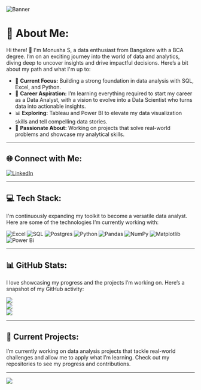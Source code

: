 ![Banner](https://via.placeholder.com/1200x300?text=Welcome+to+My+GitHub+Profile) <!-- Replace with your actual banner image link -->

# 💫 About Me:
Hi there! 👋 I'm Monusha S, a data enthusiast from Bangalore with a BCA degree. I’m on an exciting journey into the world of data and analytics, diving deep to uncover insights and drive impactful decisions. Here’s a bit about my path and what I'm up to:

- 🎯 **Current Focus:** Building a strong foundation in data analysis with SQL, Excel, and Python.
- 🚀 **Career Aspiration:** I’m learning everything required to start my career as a Data Analyst, with a vision to evolve into a Data Scientist who turns data into actionable insights.
- 📊 **Exploring:** Tableau and Power BI to elevate my data visualization skills and tell compelling data stories.
- 🌱 **Passionate About:** Working on projects that solve real-world problems and showcase my analytical skills.

---

## 🌐 Connect with Me:
[![LinkedIn](https://img.shields.io/badge/LinkedIn-%230077B5.svg?style=for-the-badge&logo=linkedin&logoColor=white)](https://linkedin.com/in/www.linkedin.com/in/monushasharma)

---

## 💻 Tech Stack:
I'm continuously expanding my toolkit to become a versatile data analyst. Here are some of the technologies I’m currently working with:

![Excel](https://img.shields.io/badge/Excel-%23000?style=for-the-badge&logo=microsoft-excel&logoColor=white) <!-- Added Microsoft Excel -->
![SQL](https://img.shields.io/badge/SQL-%23276DC3.svg?style=for-the-badge&logo=sql&logoColor=white)
![Postgres](https://img.shields.io/badge/postgres-%23316192.svg?style=for-the-badge&logo=postgresql&logoColor=white)
![Python](https://img.shields.io/badge/python-3670A0?style=for-the-badge&logo=python&logoColor=ffdd54)
![Pandas](https://img.shields.io/badge/pandas-%23150458.svg?style=for-the-badge&logo=pandas&logoColor=white)
![NumPy](https://img.shields.io/badge/numpy-%23013243.svg?style=for-the-badge&logo=numpy&logoColor=white)
![Matplotlib](https://img.shields.io/badge/Matplotlib-%23ffffff.svg?style=for-the-badge&logo=Matplotlib&logoColor=black)
![Power Bi](https://img.shields.io/badge/power_bi-F2C811?style=for-the-badge&logo=powerbi&logoColor=black)

---

## 📊 GitHub Stats:
I love showcasing my progress and the projects I’m working on. Here’s a snapshot of my GitHub activity:

![](https://github-readme-stats.vercel.app/api?username=monusha-sharma&theme=dark&hide_border=false&include_all_commits=false&count_private=false)<br/>
![](https://github-readme-streak-stats.herokuapp.com/?user=monusha-sharma&theme=dark&hide_border=false)<br/>
![](https://github-readme-stats.vercel.app/api/top-langs/?username=monusha-sharma&theme=dark&hide_border=false&include_all_commits=false&count_private=false&layout=compact)

---

## 🚀 Current Projects:
I’m currently working on data analysis projects that tackle real-world challenges and allow me to apply what I’m learning. Check out my repositories to see my progress and contributions.

---

[![](https://visitcount.itsvg.in/api?id=monusha-sharma&icon=0&color=0)](https://visitcount.itsvg.in)

<!-- Proudly created with GPRM ( https://gprm.itsvg.in ) -->
